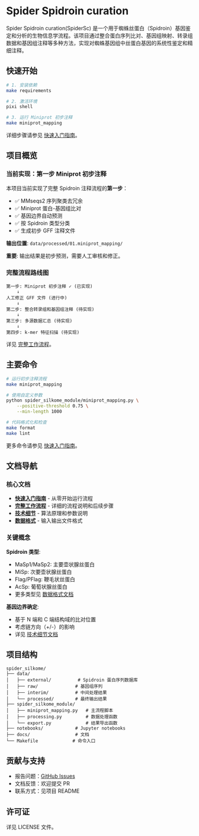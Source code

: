 # Spider Spidroin curation

Spider Spidroin curation(SpiderSc) 是一个用于蜘蛛丝蛋白（Spidroin）基因鉴定和分析的生物信息学流程。该项目通过整合蛋白序列比对、基因组映射、转录组数据和基因组注释等多种方法，实现对蜘蛛基因组中丝蛋白基因的系统性鉴定和精细注释。

## 快速开始

```bash
# 1. 安装依赖
make requirements

# 2. 激活环境
pixi shell

# 3. 运行 Miniprot 初步注释
make miniprot_mapping
```

详细步骤请参见 [快速入门指南](getting-started.md)。

## 项目概览

### 当前实现：第一步 Miniprot 初步注释

本项目当前实现了完整 Spidroin 注释流程的**第一步**：

- ✅ MMseqs2 序列聚类去冗余
- ✅ Miniprot 蛋白-基因组比对
- ✅ 基因边界自动预测
- ✅ 按 Spidroin 类型分类
- ✅ 生成初步 GFF 注释文件

**输出位置**: `data/processed/01.miniprot_mapping/`

**重要**: 输出结果是初步预测，需要人工审核和修正。

### 完整流程路线图

```
第一步: Miniprot 初步注释 ✓ (已实现)
    ↓
人工修正 GFF 文件 (进行中)
    ↓
第二步: 整合转录组和基因组注释 (待实现)
    ↓
第三步: 多源数据汇总 (待实现)
    ↓
第四步: k-mer 特征扫描 (待实现)
```

详见 [完整工作流程](workflow.md)。

## 主要命令

```bash
# 运行初步注释流程
make miniprot_mapping

# 使用自定义参数
python spider_silkome_module/miniprot_mapping.py \
    --positive-threshold 0.75 \
    --min-length 1000

# 代码格式化和检查
make format
make lint
```

更多命令请参见 [快速入门指南](getting-started.md)。

## 文档导航

### 核心文档
- **[快速入门指南](getting-started.md)** - 从零开始运行流程
- **[完整工作流程](workflow.md)** - 详细的流程说明和后续步骤
- **[技术细节](technical-details.md)** - 算法原理和参数说明
- **[数据格式](data-formats.md)** - 输入输出文件格式

### 关键概念

**Spidroin 类型**:
- MaSp1/MaSp2: 主要壶状腺丝蛋白
- MiSp: 次要壶状腺丝蛋白
- Flag/PFlag: 鞭毛状丝蛋白
- AcSp: 葡萄状腺丝蛋白
- 更多类型见 [数据格式文档](data-formats.md)

**基因边界确定**:
- 基于 N 端和 C 端结构域的比对位置
- 考虑链方向（+/-）的影响
- 详见 [技术细节文档](technical-details.md)

## 项目结构

```
spider_silkome/
├── data/
│   ├── external/          # Spidroin 蛋白序列数据库
│   ├── raw/              # 基因组序列
│   ├── interim/          # 中间处理结果
│   └── processed/        # 最终输出结果
├── spider_silkome_module/
│   ├── miniprot_mapping.py   # 主流程脚本
│   ├── processing.py         # 数据处理函数
│   └── export.py             # 结果导出函数
├── notebooks/            # Jupyter notebooks
├── docs/                 # 文档
└── Makefile             # 命令入口
```

## 贡献与支持

- 报告问题：[GitHub Issues](https://github.com/luxiangze/spider_silkome/issues)
- 文档反馈：欢迎提交 PR
- 联系方式：见项目 README

## 许可证

详见 LICENSE 文件。
